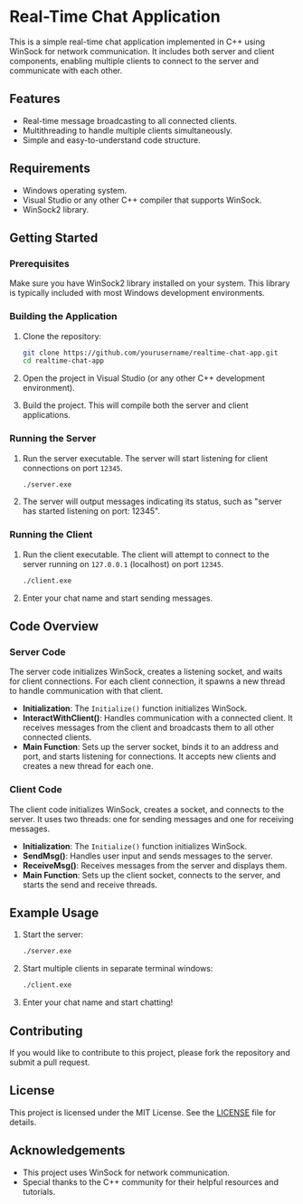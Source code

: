 # Real-Time Chat Application

This is a simple real-time chat application implemented in C++ using WinSock for network communication. It includes both server and client components, enabling multiple clients to connect to the server and communicate with each other.

## Features

- Real-time message broadcasting to all connected clients.
- Multithreading to handle multiple clients simultaneously.
- Simple and easy-to-understand code structure.

## Requirements

- Windows operating system.
- Visual Studio or any other C++ compiler that supports WinSock.
- WinSock2 library.

## Getting Started

### Prerequisites

Make sure you have WinSock2 library installed on your system. This library is typically included with most Windows development environments.

### Building the Application

1. Clone the repository:
    ```sh
    git clone https://github.com/yourusername/realtime-chat-app.git
    cd realtime-chat-app
    ```

2. Open the project in Visual Studio (or any other C++ development environment).

3. Build the project. This will compile both the server and client applications.

### Running the Server

1. Run the server executable. The server will start listening for client connections on port `12345`.
    ```sh
    ./server.exe
    ```

2. The server will output messages indicating its status, such as "server has started listening on port: 12345".

### Running the Client

1. Run the client executable. The client will attempt to connect to the server running on `127.0.0.1` (localhost) on port `12345`.
    ```sh
    ./client.exe
    ```

2. Enter your chat name and start sending messages.

## Code Overview

### Server Code

The server code initializes WinSock, creates a listening socket, and waits for client connections. For each client connection, it spawns a new thread to handle communication with that client.

- **Initialization**: The `Initialize()` function initializes WinSock.
- **InteractWithClient()**: Handles communication with a connected client. It receives messages from the client and broadcasts them to all other connected clients.
- **Main Function**: Sets up the server socket, binds it to an address and port, and starts listening for connections. It accepts new clients and creates a new thread for each one.

### Client Code

The client code initializes WinSock, creates a socket, and connects to the server. It uses two threads: one for sending messages and one for receiving messages.

- **Initialization**: The `Initialize()` function initializes WinSock.
- **SendMsg()**: Handles user input and sends messages to the server.
- **ReceiveMsg()**: Receives messages from the server and displays them.
- **Main Function**: Sets up the client socket, connects to the server, and starts the send and receive threads.

## Example Usage

1. Start the server:
    ```sh
    ./server.exe
    ```

2. Start multiple clients in separate terminal windows:
    ```sh
    ./client.exe
    ```

3. Enter your chat name and start chatting!

## Contributing

If you would like to contribute to this project, please fork the repository and submit a pull request.

## License

This project is licensed under the MIT License. See the [LICENSE](LICENSE) file for details.

## Acknowledgements

- This project uses WinSock for network communication.
- Special thanks to the C++ community for their helpful resources and tutorials.

